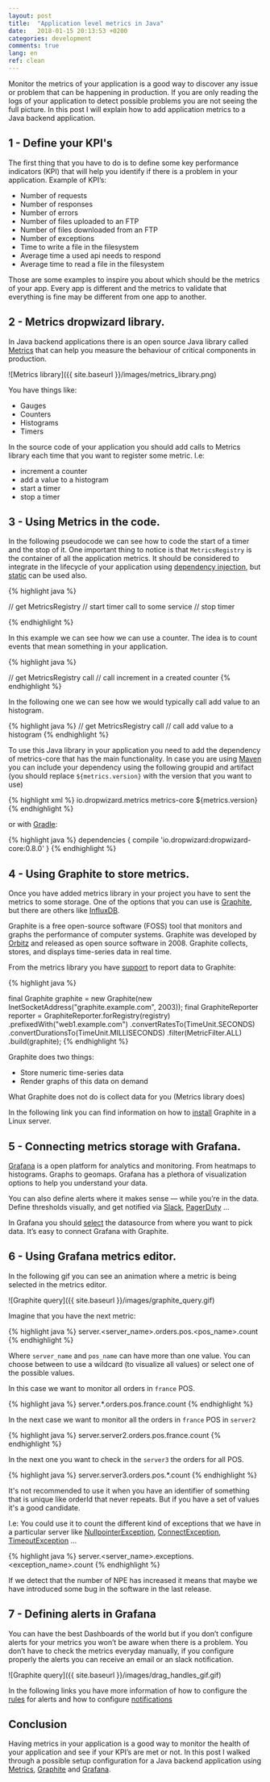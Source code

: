 ```yaml
---
layout: post
title:  "Application level metrics in Java"
date:   2018-01-15 20:13:53 +0200
categories: development
comments: true
lang: en
ref: clean
---
```


Monitor the metrics of your application is a good way to discover any issue or problem that can be happening in production. If you are only reading the logs of your application to detect possible problems you are not seeing the full picture. In this post I will explain how to add application metrics to a Java backend application. 

1 - Define your KPI's
---------------------------------
The first thing that you have to do is to define some key performance indicators (KPI) that will help you identify if there is a problem in your application. Example of KPI’s:

- Number of requests
- Number of responses
- Number of errors 
- Number of files uploaded to an FTP
- Number of files downloaded from an FTP
- Number of exceptions
- Time to write a file in the filesystem
- Average time a used api needs to respond
- Average time to read a file in the filesystem

Those are some examples to inspire you about which should be the metrics of your app. Every app is different and the metrics to validate that everything is fine may be different from one app to another.


2 - Metrics dropwizard library.
---------------------------------- 
In Java backend applications there is an open source Java library called <a href="http://metrics.dropwizard.io">Metrics</a> 
that can help you measure the behaviour of critical components in production. 

![Metrics library]({{ site.baseurl }}/images/metrics_library.png)

You have things like: 

- Gauges
- Counters
- Histograms
- Timers

In the source code of your application you should add calls to Metrics library each time that you want to register some metric. I.e:

- increment a counter 
- add a value to a histogram
- start a timer
- stop a timer

3 - Using Metrics in the code.
----------------------------------

In the following pseudocode we can see how to code the start of a timer and the stop of it.
One important thing to notice is that `MetricsRegistry` is the container of all the application metrics. It should be considered to integrate in the lifecycle of your application using <a href="https://en.wikipedia.org/wiki/Dependency_injection">dependency injection</a>, but <a href="https://www.caveofprogramming.com/java/java-for-beginners-static-variables-what-are-they.html">static</a> can be used also.

{% highlight java %}

// get MetricsRegistry
// start timer 
call to some service
// stop timer

{% endhighlight %}

In this example we can see how we can use a counter. The idea is to count events that mean something in your application.

{% highlight java %}

// get MetricsRegistry
call 
// call increment in a created counter
{% endhighlight %}

In the following one we can see how we would typically call add value to an histogram.

{% highlight java %}
// get MetricsRegistry
call 
// call add value to a histogram
{% endhighlight %}


To use this Java library in your application you need to add the dependency of metrics-core that has the main functionality. In case you are using <a href="https://maven.apache.org/">Maven</a> you can include your dependency using the following groupid and artifact (you should replace `${metrics.version}` with the version that you want to use)

{% highlight xml %}
<dependencies>
    <dependency>
        <groupId>io.dropwizard.metrics</groupId>
        <artifactId>metrics-core</artifactId>
        <version>${metrics.version}</version>
    </dependency>
</dependencies>
{% endhighlight %}

or with <a href="https://gradle.org/">Gradle</a>:

{% highlight java %}
dependencies {
    compile 'io.dropwizard:dropwizard-core:0.8.0'
}
{% endhighlight %}

4 - Using Graphite to store metrics.
------------------------------------
Once you have added metrics library in your project you have to sent the metrics to some storage. One of the options that you can use is <a href="https://graphiteapp.org/">Graphite</a>, but there are others like <a href="https://www.influxdata.com/"> InfluxDB</a>.

Graphite is a free open-source software (FOSS) tool that monitors and graphs the performance of computer systems. Graphite was developed by <a href="https://www.orbitz.com/">Orbitz</a> and released as open source software in 2008. Graphite collects, stores, and displays time-series data in real time. 

From the metrics library you have <a href="http://metrics.dropwizard.io/3.1.0/manual/graphite/">support</a> to report data to Graphite:

{% highlight java %}

final Graphite graphite = new Graphite(new InetSocketAddress("graphite.example.com", 2003));
final GraphiteReporter reporter = 
           GraphiteReporter.forRegistry(registry)
                           .prefixedWith("web1.example.com")
                           .convertRatesTo(TimeUnit.SECONDS)
                           .convertDurationsTo(TimeUnit.MILLISECONDS)
                           .filter(MetricFilter.ALL)
                           .build(graphite);
{% endhighlight %}

Graphite does two things:
- Store numeric time-series data
- Render graphs of this data on demand

What Graphite does not do is collect data for you (Metrics library does)

In the following link you can find information on how to <a href="https://graphite.readthedocs.io/en/latest/install.html">install</a> Graphite in a Linux server. 

5 - Connecting metrics storage with Grafana.
------------------------------
<a href="https://grafana.com/">Grafana</a> is a open platform for analytics and monitoring.
From heatmaps to histograms. Graphs to geomaps. Grafana has a plethora of visualization options to help you understand your data. 

You can also define alerts where it makes sense — while you’re in the data. Define thresholds visually, and get notified via <a href="https://slack.com/">Slack</a>, <a href="https://www.pagerduty.com/">PagerDuty</a> …

In Grafana you should <a href="http://docs.grafana.org/features/datasources/graphite/">select</a> the datasource from where you want to pick data. It’s easy to connect Grafana with Graphite.

6 - Using Grafana metrics editor. 
-------------------------------
In the following gif you can see an animation where a metric is being selected in the metrics editor.

![Graphite query]({{ site.baseurl }}/images/graphite_query.gif)

Imagine that you have the next metric: 

{% highlight java %}
server.<server_name>.orders.pos.<pos_name>.count
{% endhighlight %}

Where `server_name` and `pos_name` can have more than one value. You can choose between to use a wildcard (to visualize all values) or select one of the possible values. 

In this case we want to monitor all orders in `france` POS.

{% highlight java %}
server.*.orders.pos.france.count
{% endhighlight %}

In the next case we want to monitor all the orders in `france` POS in `server2`

{% highlight java %}
server.server2.orders.pos.france.count
{% endhighlight %}

In the next one you want to check in the `server3` the orders for all POS. 

{% highlight java %}
server.server3.orders.pos.*.count
{% endhighlight %}

It's not recommended to use it when you have an identifier of something that is unique like orderId that never repeats. But if you have a set of values it's a good candidate. 

I.e: You could use it to count the different kind of exceptions that we have in a particular server like <a href="https://docs.oracle.com/javase/7/docs/api/java/lang/NullPointerException.html">NullpointerException</a>, <a href="https://docs.oracle.com/javase/7/docs/api/java/net/ConnectException.html">ConnectException</a>, <a href="https://docs.oracle.com/javase/7/docs/api/java/util/concurrent/TimeoutException.html">TimeoutException</a> ... 

{% highlight java %}
server.<server_name>.exceptions.<exception_name>.count
{% endhighlight %}

If we detect that the number of NPE has increased it means that maybe we have introduced some bug in the software in the last release.

7 - Defining alerts in Grafana
----------------------------
You can have the best Dashboards of the world but if you don’t configure alerts for your metrics you won’t be aware when there is a problem. You don’t have to check the metrics everyday manually, if you configure properly the alerts you can receive an email or an slack notification.

![Graphite query]({{ site.baseurl }}/images/drag_handles_gif.gif)

In the following links you have more information of how to configure the <a href="http://docs.grafana.org/alerting/rules/">rules</a> for alerts and how to configure <a href="http://docs.grafana.org/alerting/notifications/">notifications</a> 

Conclusion
----------------------------
Having metrics in your application is a good way to monitor the health of your application and see if your KPI’s are met or not. In this post I walked through a possible setup configuration for a Java backend application using <a href="http://metrics.dropwizard.io">Metrics</a>, <a href="https://graphiteapp.org/">Graphite</a> and <a href="https://grafana.com/">Grafana</a>.









